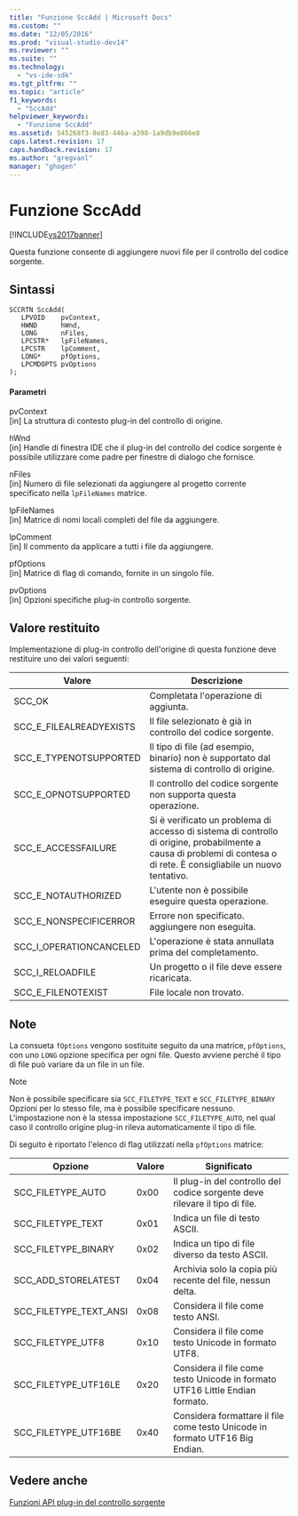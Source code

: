 ```yaml
---
title: "Funzione SccAdd | Microsoft Docs"
ms.custom: ""
ms.date: "12/05/2016"
ms.prod: "visual-studio-dev14"
ms.reviewer: ""
ms.suite: ""
ms.technology: 
  - "vs-ide-sdk"
ms.tgt_pltfrm: ""
ms.topic: "article"
f1_keywords: 
  - "SccAdd"
helpviewer_keywords: 
  - "Funzione SccAdd"
ms.assetid: 545268f3-8e83-446a-a398-1a9db9e866e8
caps.latest.revision: 17
caps.handback.revision: 17
ms.author: "gregvanl"
manager: "ghogen"
---
```

# Funzione SccAdd
[!INCLUDE[vs2017banner](../code-quality/includes/vs2017banner.md)]

Questa funzione consente di aggiungere nuovi file per il controllo del codice sorgente.  
  
## Sintassi  
  
```cpp#  
SCCRTN SccAdd(  
   LPVOID    pvContext,  
   HWND      hWnd,  
   LONG      nFiles,  
   LPCSTR*   lpFileNames,  
   LPCSTR    lpComment,  
   LONG*     pfOptions,  
   LPCMDOPTS pvOptions  
);  
```  
  
#### Parametri  
 pvContext  
 \[in\] La struttura di contesto plug\-in del controllo di origine.  
  
 hWnd  
 \[in\] Handle di finestra IDE che il plug\-in del controllo del codice sorgente è possibile utilizzare come padre per finestre di dialogo che fornisce.  
  
 nFiles  
 \[in\] Numero di file selezionati da aggiungere al progetto corrente specificato nella `lpFileNames` matrice.  
  
 lpFileNames  
 \[in\] Matrice di nomi locali completi del file da aggiungere.  
  
 lpComment  
 \[in\] Il commento da applicare a tutti i file da aggiungere.  
  
 pfOptions  
 \[in\] Matrice di flag di comando, fornite in un singolo file.  
  
 pvOptions  
 \[in\] Opzioni specifiche plug\-in controllo sorgente.  
  
## Valore restituito  
 Implementazione di plug\-in controllo dell'origine di questa funzione deve restituire uno dei valori seguenti:  
  
|Valore|Descrizione|  
|------------|-----------------|  
|SCC\_OK|Completata l'operazione di aggiunta.|  
|SCC\_E\_FILEALREADYEXISTS|Il file selezionato è già in controllo del codice sorgente.|  
|SCC\_E\_TYPENOTSUPPORTED|Il tipo di file \(ad esempio, binario\) non è supportato dal sistema di controllo di origine.|  
|SCC\_E\_OPNOTSUPPORTED|Il controllo del codice sorgente non supporta questa operazione.|  
|SCC\_E\_ACCESSFAILURE|Si è verificato un problema di accesso di sistema di controllo di origine, probabilmente a causa di problemi di contesa o di rete. È consigliabile un nuovo tentativo.|  
|SCC\_E\_NOTAUTHORIZED|L'utente non è possibile eseguire questa operazione.|  
|SCC\_E\_NONSPECIFICERROR|Errore non specificato. aggiungere non eseguita.|  
|SCC\_I\_OPERATIONCANCELED|L'operazione è stata annullata prima del completamento.|  
|SCC\_I\_RELOADFILE|Un progetto o il file deve essere ricaricata.|  
|SCC\_E\_FILENOTEXIST|File locale non trovato.|  
  
## Note  
 La consueta `fOptions` vengono sostituite seguito da una matrice, `pfOptions`, con uno `LONG` opzione specifica per ogni file. Questo avviene perché il tipo di file può variare da un file in un file.  
  
> [!NOTE]
>  Non è possibile specificare sia `SCC_FILETYPE_TEXT` e `SCC_FILETYPE_BINARY` Opzioni per lo stesso file, ma è possibile specificare nessuno. L'impostazione non è la stessa impostazione `SCC_FILETYPE_AUTO`, nel qual caso il controllo origine plug\-in rileva automaticamente il tipo di file.  
  
 Di seguito è riportato l'elenco di flag utilizzati nella `pfOptions` matrice:  
  
|Opzione|Valore|Significato|  
|-------------|------------|-----------------|  
|SCC\_FILETYPE\_AUTO|0x00|Il plug\-in del controllo del codice sorgente deve rilevare il tipo di file.|  
|SCC\_FILETYPE\_TEXT|0x01|Indica un file di testo ASCII.|  
|SCC\_FILETYPE\_BINARY|0x02|Indica un tipo di file diverso da testo ASCII.|  
|SCC\_ADD\_STORELATEST|0x04|Archivia solo la copia più recente del file, nessun delta.|  
|SCC\_FILETYPE\_TEXT\_ANSI|0x08|Considera il file come testo ANSI.|  
|SCC\_FILETYPE\_UTF8|0x10|Considera il file come testo Unicode in formato UTF8.|  
|SCC\_FILETYPE\_UTF16LE|0x20|Considera il file come testo Unicode in formato UTF16 Little Endian formato.|  
|SCC\_FILETYPE\_UTF16BE|0x40|Considera formattare il file come testo Unicode in formato UTF16 Big Endian.|  
  
## Vedere anche  
 [Funzioni API plug\-in del controllo sorgente](../extensibility/source-control-plug-in-api-functions.md)